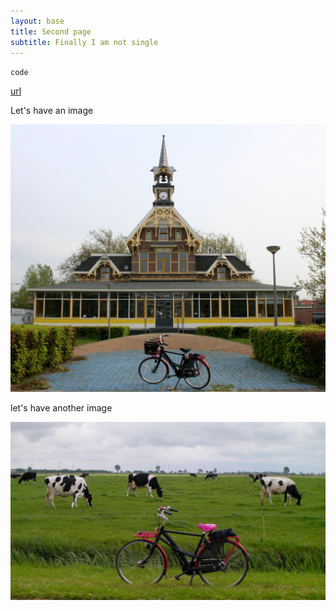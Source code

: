 ```yaml
---
layout: base
title: Second page
subtitle: Finally I am not single
---
```

`code`

[url](url)

Let's have an image

![slotter place](radar.jpg)

let's have another image

![avec des vaches](4689679012_b622a49cfa_o.jpg)
